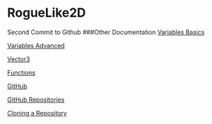 # RogueLike2D
Second Commit to Github
###Other Documentation
[Variables Basics](https://docs.google.com/document/d/1Gj4fQlpqSxSqI_5Gdeql53nU85LtAb-hrEymrmoIOlU/edit?usp=sharing)

[Variables Advanced](https://docs.google.com/document/d/1EBFezyN0Z9co8ThxLL-ZKMh5LR9dBQpK5GE3MGuZZz8/edit?usp=sharing)

[Vector3](https://docs.google.com/document/d/1px_QNDH6KFk1HtcgGo3XbumvN9kCWwwDEUEny6joxf4/edit?usp=sharing)

[Functions](https://docs.google.com/document/d/1y4-l4PBMHp3KisYLSOMioNIhzxzEmkNy0G8VnmNtL6g/edit?usp=sharing)

[GitHub](https://docs.google.com/document/d/15k13dl_zqA8ZlnVRxbdAxy6EAt_vPjOyNMArO5aiQHw/edit?usp=sharing)

[GitHub Repositories](https://docs.google.com/document/d/1nTRrd0ASNF0Zj3Ww2XhIsZ8OUVCvkpufelf2iQcFCng/edit?usp=sharing)

[Cloning a Repository](https://docs.google.com/document/d/1zpH-Ie-EQYn-3PzXJuDO5XMG9GArGPWX5E2-3RRHtLc/edit?usp=sharing)

